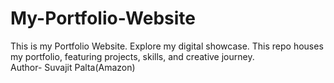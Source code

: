 # My-Portfolio-Website
This is my Portfolio Website. Explore my digital showcase. This repo houses my portfolio, featuring projects, skills, and creative journey. 
<br>
Author- Suvajit Palta(Amazon)
